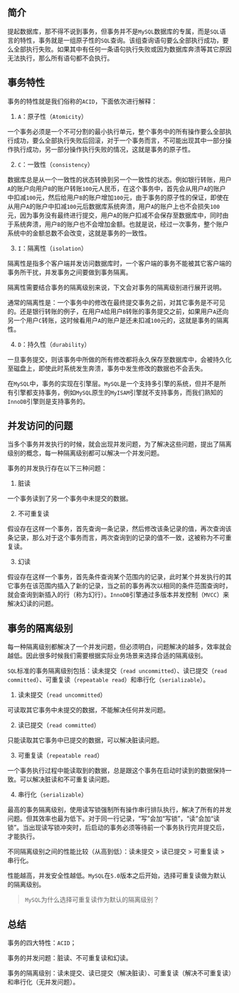 ## 简介

提起数据库，那不得不说到事务，但事务并不是`MySQL`数据库的专属，而是`SQL`语言的特性，事务就是一组原子性的`SQL`查询。该组查询语句要么全部执行成功，要么全部执行失败。如果其中有任何一条语句执行失败或因为数据库奔溃等其它原因无法执行，那么所有语句都不会执行。

## 事务特性

事务的特性就是我们俗称的`ACID`，下面依次进行解释：

1. `A`：原子性（`Atomicity`）

一个事务必须是一个不可分割的最小执行单元，整个事务中的所有操作要么全部执行成功，要么全部执行失败后回滚，对于一个事务而言，不可能出现其中一部分操作执行成功，另一部分操作执行失败的情况，这就是事务的原子性。

2. `C`：一致性（`consistency`）

数据库总是从一个一致性的状态转换到另一个一致性的状态。例如银行转账，用户`A`的账户向用户`B`的账户转账`100`元人民币，在这个事务中，首先会从用户`A`的账户中扣减`100`元，然后给用户`B`的账户增加`100`元，由于事务的原子性的保证，即使在从用户`A`的账户中扣减`100`元后数据库系统奔溃，用户`A`的账户上也不会损失`100`元，因为事务没有最终进行提交，用户`A`的账户扣减不会保存至数据库中，同时由于系统奔溃，用户`B`的账户也不会增加金额。也就是说，经过一次事务，整个账户系统中的金额总数不会改变，这就是事务的一致性。

3. `I`：隔离性（`isolation`）

隔离性是指多个客户端并发访问数据库时，一个客户端的事务不能被其它客户端的事务所干扰，并发事务之间要做到事务隔离。

隔离性需要结合事务的隔离级别来说，下文会对事务的隔离级别进行展开说明。

通常的隔离性是：一个事务中的修改在最终提交事务之前，对其它事务是不可见的。还是银行转账的例子，在用户`A`给用户`B`转账的事务提交之前，如果用户`A`还向另一个用户`C`转账，这时候看用户`A`的账户是还未扣减`100`元的，这就是事务的隔离性。

4. `D`：持久性（`durability`）

一旦事务提交，则该事务中所做的所有修改都将永久保存至数据库中，会被持久化至磁盘上，即使此时系统发生奔溃，事务中发生修改的数据也不会丢失。

在`MySQL`中，事务的实现在引擎层。`MySQL`是一个支持多引擎的系统，但并不是所有引擎都支持事务，例如`MySQL`原生的`MyISAM`引擎就不支持事务，而我们熟知的`InnoDB`引擎则是支持事务的。

## 并发访问的问题

当多个事务并发执行的时候，就会出现并发问题，为了解决这些问题，提出了隔离级别的概念，每一种隔离级别都可以解决一个并发问题。

事务的并发执行存在以下三种问题：

1. 脏读

一个事务读到了另一个事务中未提交的数据。

2. 不可重复读

假设存在这样一个事务，首先查询一条记录，然后修改该条记录的值，再次查询该条记录，那么对于这个事务而言，两次查询到的记录的值不一致，这被称为不可重复读。

3. 幻读

假设存在这样一个事务，首先条件查询某个范围内的记录，此时某个并发执行的其它事务在该范围内插入了新的记录，当之前的事务再次以相同的条件范围查询时，就会查询到新插入的行（称为幻行）。`InnoDB`引擎通过多版本并发控制（`MVCC`）来解决幻读的问题。

## 事务的隔离级别

每一种隔离级别都解决了一个并发问题，但必须明白，问题解决的越多，效率就会越低。因此很多时候我们需要根据实际业务场景来选择合适的隔离级别。

`SQL`标准的事务隔离级别包括：读未提交（`read uncommitted`）、读已提交（`read committed`）、可重复读（`repeatable read`）和串行化（`serializable`）。

1. 读未提交（`read uncommitted`）

可读取其它事务中未提交的数据，不能解决任何并发问题。

2. 读已提交（`read committed`）

只能读取其它事务中已提交的数据，可以解决脏读问题。

3. 可重复读（`repeatable read`）

一个事务执行过程中能读取到的数据，总是跟这个事务在启动时读到的数据保持一致。可以解决脏读和不可重复读问题。

4. 串行化（`serializable`）

最高的事务隔离级别，使用读写锁强制所有操作串行排队执行，解决了所有的并发问题。但其效率也最为低下。对于同一行记录，“写”会加“写锁”，“读”会加“读锁”。当出现读写锁冲突时，后启动的事务必须等待前一个事务执行完并提交后，才能执行。

不同隔离级别之间的性能比较（从高到低）：读未提交 > 读已提交 > 可重复读 > 串行化。

性能越高，并发安全性越低。`MySQL`在`5.0`版本之后开始，选择可重复读做为默认的隔离级别。

> `MySQL`为什么选择可重复读作为默认的隔离级别？

## 总结

事务的四大特性：`ACID`；

事务的并发问题：脏读、不可重复读和幻读。

事务的隔离级别：读未提交、读已提交（解决脏读）、可重复读（解决不可重复读）和串行化（无并发问题）。